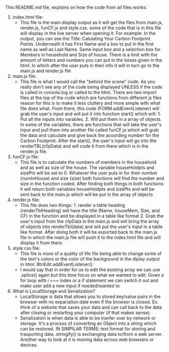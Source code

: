 This README.md file, explains on how the code from all files works:
1. index.html file: 
    - This file is the main display output as it will get the files from main.js, render.js, funCF.js and style.css.
    some of the code that is in this file will display in the live server when opening it. 
    For example: In the output, you can see the Title: Calulating Your Carbon Footprint Points. Underneath it has First Name and a box to put in the first name as well as Last Name. Same input box and a selection box for Members in household and Size of house. 
    There is a limit with the amount of letters and numbers you can put in the boxes given in the html. In which after the user puts in their info it will in turn go to the main.js and render.js file
2. main.js file: 
    - This file is what I would call the "behind the scene" code. As you really don't see any of the code being displayed UNLESS if the code is called in console.log or called to the html. There are two import files at the top of the code which are functions from different js files reason for this is to make it less cluttery and more simple with what file does what. From there, this code (FORM.addEventListener) will grab the user's input and will put it into function start() which will: 1. Put all the inputs into varables. 2. Will put them in a array of objects. In some of the variables, there are functions that will take the user's input and pull them into another file called funCF.js which will grab the data and calculate and give back the acoording number for the Carbon Footprint. After the start(), the user's input will go into the renderTBL(cfpData) and will code it from there which is in the render.js file.
3. funCF.js file:
    - This file is to calculate the numbers of members in the household and as well as size of the house. The variable houseHoldpts and sizePts will be set to 0. Whatever the user puts in for their number (numInHouse) and size (size) both functions will find the number and size in the function coded. After finding both things in both functions it will return both variables houseHoldpts and sizePts and will be sent back to the main.js which will be put in the array of objects
4. render.js file: 
    - This file does two things: 1. render a table heading (renderTblHeading) will have the title (Name, houseMem, Size, and CF) in the function and be displayed in a table like format 2. Grab the user's input from the cfpData in the main.js and will bring the array of objects into renderTbl(data) and will put the user's input in a table like format. After doing both it will be exported back to the main.js file in which the main.js file will push it to the index.html file and will display it from there.
5. style.css file:
    - This file is more of a quality of life file being able to change some of the text's colors or the color of the background in the diplay output in html.
BtnEdit.addEventListener():
    - I would say that in order for us to edit the existing array we can use .splice() again but this time focus on what we wanted to edit. Given a for loop with i === index or a if statement we can switch it out and make user add a new input if needed/wanted to
6. What is LocalStorage and Serialization?
    - LocalStorage is data that allows you to stored key/value pairs in the browser with no expariation date even if the browser is closed. Ex. think of a website that saves your data and can call back to the data after closing or restarting your computer (if that makes sense). 
    - Serializatoin is when data is able to be tranfer over by network or storage. It's a process of converting an Object into a string which can be restored. IN SIMPILAR TERMS: text format for storing and trasporting data .stringify() is exchanging data to/from a web server. Another way to look at it is moving data across web browsers or devices.